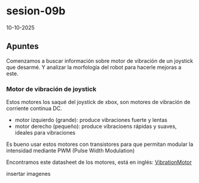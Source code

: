 # sesion-09b

10-10-2025

## Apuntes

Comenzamos a buscar información sobre motor de vibración de un joystick que desarmé. Y analizar la morfología del robot para hacerle mejoras a este.

### Motor de vibración de joystick

Estos motores los saqué del joystick de xbox, son motores de vibración de corriente continua DC.

- motor izquierdo (grande): produce vibraciones fuerte y lentas
- motor derecho (pequeño): produce vibracioens rápidas y suaves, ideales para vibraciones

Es bueno usar estos motores con transistores para que permitan modular la intensidad mediante PWM (Pulse Width Modulation)

Encontramos este datasheet de los motores, está en inglés: [VibrationMotor](https://www.mouser.com/datasheet/2/321/28822-Vibration-Motor-Capsule-Documentation-370386.pdf?srsltid=AfmBOopCm5vTXsDBh9L5Jpoopf-v8sNSxtuI31pFvqmlfscw5TyvyKIX&utm_source=chatgpt.com)

insertar imagenes
